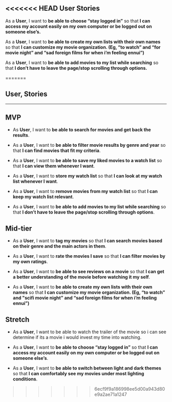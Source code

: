 <<<<<<< HEAD
User Stories
-----------

As a **User**, I want to **be able to choose “stay logged in”** so that **I can access my account easily on my own computer or be logged out on someone else’s.**

As a **User**, I want to **be able to create my own lists with their own names** so that **I can customize my movie organization. (Eg, “to watch” and “for movie night” and “sad foreign films for when i’m feeling ennui”)**

As a **User**, I want to **be able to add movies to my list while searching** so that **I don’t have to leave the page/stop scrolling through options.**

=======
## **User**, Stories
-----------

## MVP

- As **User**, I want to **be able to search for movies and get back the results**.

- As a **User**, I want to **be able to filter movie results by genre and year** so that **I can find movies that fit my criteria**.

- As a **User**, I want to **be able to save my liked movies to a watch list** so that **I can view them whenever I want**.

- As a **User**, I want to **store my watch list** so that **I can look at my watch list whenever I want**.

- As a **User**, I want to **remove movies from my watch list** so that **I can keep my watch list relevant**.

- As a **User**, I want to **be able to add movies to my list while searching** so that **I don’t have to leave the page/stop scrolling through options**.

## Mid-tier

- As a **User**, I want to **tag my movies** so that **I can search movies based on their genre and the main actors in them**.

- As a **User**, I want to **rate the movies I save** so that **I can filter movies by my own ratings**.

- As a **User**, I want to **be able to see reviews on a movie** so that **I can get a better understanding of the movie before watching it my self**.

- As a **User**, I want to **be able to create my own lists with their own names** so that **I can customize my movie organization. (Eg, “to watch” and "scifi movie night” and “sad foreign films for when i’m feeling ennui”)**

## Stretch

- As a **User**, I want to be able to watch the trailer of the movie so i can see determine if its a movie i would invest my time into watching.

- As a **User**, I want to **be able to choose “stay logged in”** so that **I can access my account easily on my own computer or be logged out on someone else’s**.

- As a **User**, I want to **be able to switch between light and dark themes** so that **I can comfortably see my movies under most lighting conditions**.
>>>>>>> 6ecf9f9a186998ee5d00a943d80e9a2ae71a1247
